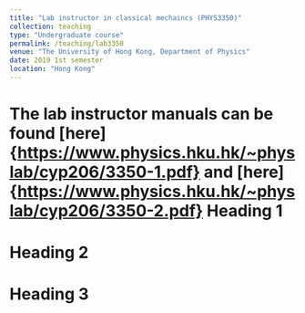 ```yaml
---
title: "Lab instructor in classical mechaincs (PHYS3350)"
collection: teaching
type: "Undergraduate course"
permalink: /teaching/lab3350
venue: "The University of Hong Kong, Department of Physics"
date: 2019 1st semester
location: "Hong Kong"
---
```

The lab instructor manuals can be found [here]{https://www.physics.hku.hk/~physlab/cyp206/3350-1.pdf} and [here]{https://www.physics.hku.hk/~physlab/cyp206/3350-2.pdf}
Heading 1
======

Heading 2
======

Heading 3
======
